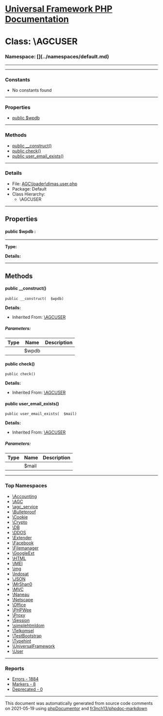 # [Universal Framework PHP Documentation](../home.md)

# Class: \AGCUSER
### Namespace: [\](../namespaces/default.md)
---
---
### Constants
* No constants found
---
### Properties
* [public $wpdb](../classes/AGCUSER.md#property_wpdb)
---
### Methods
* [public __construct()](../classes/AGCUSER.md#method___construct)
* [public check()](../classes/AGCUSER.md#method_check)
* [public user_email_exists()](../classes/AGCUSER.md#method_user_email_exists)
---
### Details
* File: [AGC\loader\dimas.user.php](../files/AGC.loader.dimas.user.md)
* Package: Default
* Class Hierarchy:
  * \AGCUSER
---
## Properties
<a name="property_wpdb"></a>
#### public $wpdb : 
---
**Type:** 

**Details:**



---
## Methods
<a name="method___construct" class="anchor"></a>
#### public __construct() 

```
public __construct(  $wpdb) 
```

**Details:**
* Inherited From: [\AGCUSER](../classes/AGCUSER.md)
##### Parameters:
| Type | Name | Description |
| ---- | ---- | ----------- |
| <code></code> | $wpdb  |  |




<a name="method_check" class="anchor"></a>
#### public check() 

```
public check() 
```

**Details:**
* Inherited From: [\AGCUSER](../classes/AGCUSER.md)




<a name="method_user_email_exists" class="anchor"></a>
#### public user_email_exists() 

```
public user_email_exists(  $mail) 
```

**Details:**
* Inherited From: [\AGCUSER](../classes/AGCUSER.md)
##### Parameters:
| Type | Name | Description |
| ---- | ---- | ----------- |
| <code></code> | $mail  |  |





---

### Top Namespaces

* [\Accounting](../namespaces/Accounting.md)
* [\AGC](../namespaces/AGC.md)
* [\agc_service](../namespaces/agc_service.md)
* [\Bulletproof](../namespaces/Bulletproof.md)
* [\Cookie](../namespaces/Cookie.md)
* [\Crypto](../namespaces/Crypto.md)
* [\DB](../namespaces/DB.md)
* [\DDOS](../namespaces/DDOS.md)
* [\Extender](../namespaces/Extender.md)
* [\Facebook](../namespaces/Facebook.md)
* [\Filemanager](../namespaces/Filemanager.md)
* [\GoogleExt](../namespaces/GoogleExt.md)
* [\HTML](../namespaces/HTML.md)
* [\IMEI](../namespaces/IMEI.md)
* [\img](../namespaces/img.md)
* [\Indosat](../namespaces/Indosat.md)
* [\JSON](../namespaces/JSON.md)
* [\MrShan0](../namespaces/MrShan0.md)
* [\MVC](../namespaces/MVC.md)
* [\Naneau](../namespaces/Naneau.md)
* [\Netscape](../namespaces/Netscape.md)
* [\Office](../namespaces/Office.md)
* [\PHPWee](../namespaces/PHPWee.md)
* [\Proxy](../namespaces/Proxy.md)
* [\Session](../namespaces/Session.md)
* [\simplehtmldom](../namespaces/simplehtmldom.md)
* [\Telkomsel](../namespaces/Telkomsel.md)
* [\TestBootstrap](../namespaces/TestBootstrap.md)
* [\Typehint](../namespaces/Typehint.md)
* [\UniversalFramework](../namespaces/UniversalFramework.md)
* [\User](../namespaces/User.md)

---

### Reports
* [Errors - 1884](../reports/errors.md)
* [Markers - 8](../reports/markers.md)
* [Deprecated - 0](../reports/deprecated.md)

---

This document was automatically generated from source code comments on 2021-05-19 using [phpDocumentor](http://www.phpdoc.org/) and [fr3nch13/phpdoc-markdown](https://github.com/fr3nch13/phpdoc-markdown)
